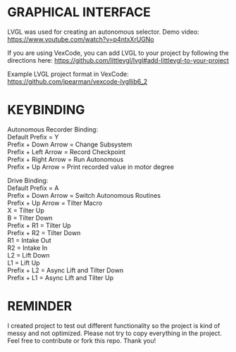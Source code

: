 # GRAPHICAL INTERFACE
LVGL was used for creating an autonomous selector. Demo video: https://www.youtube.com/watch?v=p4ntxXrUGNo

If you are using VexCode, you can add LVGL to your project by following the directions here: https://github.com/littlevgl/lvgl#add-littlevgl-to-your-project

Example LVGL project format in VexCode: https://github.com/jpearman/vexcode-lvgllib6_2

# KEYBINDING

Autonomous Recorder Binding:  
Default Prefix = Y  
Prefix + Down Arrow = Change Subsystem  
Prefix + Left Arrow = Record Checkpoint  
Prefix + Right Arrow = Run Autonomous  
Prefix + Up Arrow = Print recorded value in motor degree  

Drive Binding:  
Default Prefix = A  
Prefix + Down Arrow = Switch Autonomous Routines  
Prefix + Up Arrow = Tilter Macro  
X = Tilter Up  
B = Tilter Down  
Prefix + R1 = Tilter Up  
Prefix + R2 = Tilter Down  
R1 = Intake Out  
R2 = Intake In  
L2 = Lift Down  
L1 = Lift Up  
Prefix + L2 = Async Lift and Tilter Down  
Prefix + L1 = Async Lift and Tilter Up  

# REMINDER
I created project to test out different functionality so the project is kind of messy and not optimized. Please not try to copy everything in the project. Feel free to contribute or fork this repo. Thank you!
